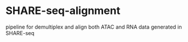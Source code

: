 # SHARE-seq-alignment
pipeline for demultiplex and align both ATAC and RNA data generated in SHARE-seq
